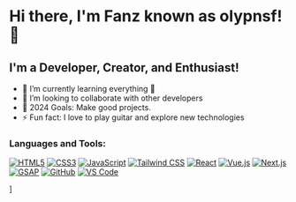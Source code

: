 # Hi there, I'm Fanz known as olypnsf! 👋

## I'm a Developer, Creator, and Enthusiast!

- 🌱 I’m currently learning everything 🤣
- 👯 I’m looking to collaborate with other developers
- 🥅 2024 Goals: Make good projects.
- ⚡ Fun fact: I love to play guitar and explore new technologies

### Languages and Tools:

[![HTML5](https://img.shields.io/badge/-HTML5-E34F26?style=for-the-badge&logo=html5&logoColor=white)]()
[![CSS3](https://img.shields.io/badge/-CSS3-1572B6?style=for-the-badge&logo=css3&logoColor=white)]()
[![JavaScript](https://img.shields.io/badge/-JavaScript-F7DF1E?style=for-the-badge&logo=javascript&logoColor=black)]()
[![Tailwind CSS](https://img.shields.io/badge/-Tailwind%20CSS-38B2AC?style=for-the-badge&logo=tailwind-css&logoColor=white)]()
[![React](https://img.shields.io/badge/-React-61DAFB?style=for-the-badge&logo=react&logoColor=black)]()
[![Vue.js](https://img.shields.io/badge/-Vue.js-4FC08D?style=for-the-badge&logo=vue.js&logoColor=white)]()
[![Next.js](https://img.shields.io/badge/-Next.js-000000?style=for-the-badge&logo=next.js&logoColor=white)]()
[![GSAP](https://img.shields.io/badge/-GSAP-88CE02?style=for-the-badge&logo=greensock&logoColor=white)]()
[![GitHub](https://img.shields.io/badge/-GitHub-181717?style=for-the-badge&logo=github&logoColor=white)]()
[![VS Code](https://img.shields.io/badge/-VS%20Code-007ACC?style=for-the-badge&logo=visual-studio-code&logoColor=white)]()



]
